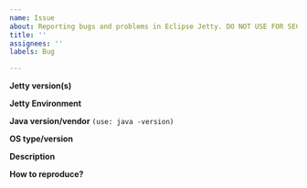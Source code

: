 ```yaml
---
name: Issue
about: Reporting bugs and problems in Eclipse Jetty. DO NOT USE FOR SECURITY ISSUES!
title: ''
assignees: ''
labels: Bug

---
```


**Jetty version(s)**
<!--[Jetty 9.x is now at End of Community Support](https://github.com/jetty/jetty.project/issues/7958) -->

**Jetty Environment**
<!-- Applicable for jetty-12 only, choose: core, ee8, ee9, ee10 -->

**Java version/vendor** `(use: java -version)`

**OS type/version**

**Description**
<!-- Do not report security issues here! See [Jetty Security Reports](https://eclipse.dev/jetty/security_reports.php) -->

**How to reproduce?**



